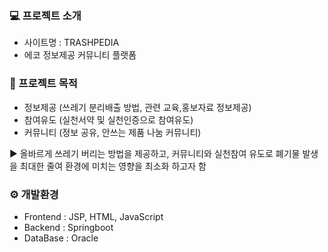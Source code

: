 
### 💻 프로젝트 소개
- 사이트명 : TRASHPEDIA
- 에코 정보제공 커뮤니티 플랫폼


### 📕 프로젝트 목적
- 정보제공 (쓰레기 분리배출 방법, 관련 교육,홍보자료 정보제공)
- 참여유도 (실천서약 및 실천인증으로 참여유도)
- 커뮤니티 (정보 공유, 안쓰는 제품 나눔 커뮤니티)
  
▶ 올바르게 쓰레기 버리는 방법을 제공하고, 커뮤니티와 실천참여 유도로 폐기물 발생을 최대한 줄여
환경에 미치는 영향을 최소화 하고자 함


### ⚙ 개발환경

- Frontend : JSP, HTML, JavaScript
- Backend :  Springboot
- DataBase : Oracle

